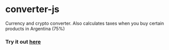 # converter-js
Currency and crypto converter. Also calculates taxes when you buy certain products in Argentina (75%)

### Try it out [here](converter-taxes.vercel.app)
